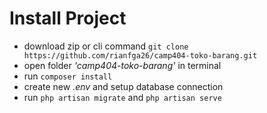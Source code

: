 # Install Project

- download zip or cli command `git clone https://github.com/rianfga26/camp404-toko-barang.git`
- open folder <i>'camp404-toko-barang'</i> in terminal
- run `composer install`
- create new <i>.env </i> and setup database connection
- run `php artisan migrate` and `php artisan serve`

